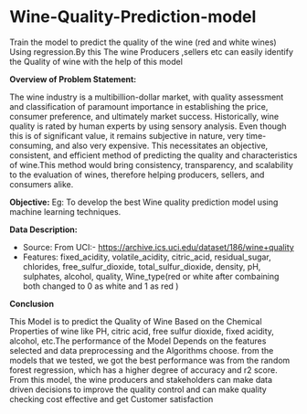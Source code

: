 # Wine-Quality-Prediction-model
Train the model to predict the quality of the wine (red and white wines) Using regression.By this The wine Producers ,sellers etc can easily identify the Quality of wine with the help of this model

**Overview of Problem Statement:**

The wine industry is a multibillion-dollar market, with quality assessment and classification of paramount importance in establishing the price, consumer preference, and ultimately market success. Historically, wine quality is rated by human experts by using sensory analysis. Even though this is of significant value, it remains subjective in nature, very time-consuming, and also very expensive. This necessitates an objective, consistent, and efficient method of predicting the quality and characteristics of wine.This method would bring consistency, transparency, and scalability to the evaluation of wines, therefore helping producers, sellers, and consumers alike.

**Objective:**
Eg: To develop the best Wine quality prediction model using machine learning techniques.

**Data Description:**
- Source: From UCI:- https://archive.ics.uci.edu/dataset/186/wine+quality
- Features:
fixed_acidity,
volatile_acidity,
citric_acid,
residual_sugar,
chlorides,
free_sulfur_dioxide,
total_sulfur_dioxide,
density,
pH,
sulphates,
alcohol,
quality,
Wine_type(red or white after combaining both changed to 0 as white and 1 as red )

**Conclusion**

This Model is to predict the Quality of Wine Based on the Chemical Properties of wine like PH, citric acid, free sulfur dioxide, fixed acidity, alcohol, etc.The performance of the Model Depends on the features selected and data preprocessing and the Algorithms choose. from the models that we tested, we got the best performance was from the random forest regression, which has a higher degree of accuracy and r2 score. From this model, the wine producers and stakeholders can make data driven decisions to improve the quality control and can make quality checking cost effective and get Customer satisfaction
